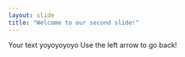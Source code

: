 ```yaml
---
layout: slide
title: "Welcome to our second slide!"
---
```

Your text yoyoyoyoyo
Use the left arrow to go back!
